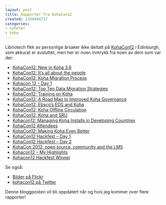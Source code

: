 ```yaml
---
layout: post
title: Rapporter fra KohaCon12
created: 1339494717
categories:
- nyheter
- koha
---
```

<p>Libriotech fikk av personlige årsaker ikke deltatt på <a href="http://koha-community.org/kohacon12/">KohaCon12</a> i Edinburgh, som akkurat er avsluttet, men her er noen inntrykk fra noen av dem som var der:</p>

<ul>
<li><a href="http://bywatersolutions.com/2012/06/05/kohacon12-new-in-koha-3-8/">KohaCon12: New in Koha 3.8</a></li>
<li><a href="http://bywatersolutions.com/2012/06/05/kohacon12-its-all-about-the-people/">KohaCon12: It’s all about the people</a></li>
<li><a href="http://bywatersolutions.com/2012/06/05/koha-migration-process/">KohaCon12: Koha Migration Process</a></li>
<li><a href="http://blog.bigballofwax.co.nz/2012/06/06/kohacon-12-day-1/">Kohacon 12 – Day 1</a></li>
<li><a href="http://bywatersolutions.com/2012/06/06/kohacon12-top-ten-data-migration-strategies/">KohaCon12: Top Ten Data Migration Strategies</a></li>
<li><a href="http://bywatersolutions.com/2012/06/06/kohacon12-training-on-koha/">KohaCon12: Training on Koha</a></li>
<li><a href="http://bywatersolutions.com/2012/06/06/kohacon12-a-road-map-to-improved-koha-governance/">KohaCon12: A Road Map to Improved Koha Governance</a></li>
<li><a href="http://bywatersolutions.com/2012/06/07/koahcon12-ebscos-eds-and-koha/">KohaCon12: Ebsco’s EDS and Koha</a></li>
<li><a href="http://bywatersolutions.com/2012/06/07/kohacon12-koha-offline-circulation/">KohaCon12: Koha Offline Circulation</a></li>
<li><a href="http://bywatersolutions.com/2012/06/07/kohacon12-koha-and-sru/">KohaCon12: Koha and SRU</a></li>
<li><a href="http://bywatersolutions.com/2012/06/07/kohacon12-managing-koha-installs-in-developing-countries/">Kohacon12: Managing Koha Installs in Developing Countries</a></li>
<li><a href="http://koha-community.org/kohacon12-attendees/">KohaCon12 Attendees</a></li>
<li><a href="http://bywatersolutions.com/2012/06/07/kohacon12-making-koha-even-better/">KohaCon12: Making Koha Even Better</a></li>
<li><a href="http://bywatersolutions.com/2012/06/09/kohacon12-hackfest-day-1/">KohaCon12 Hackfest – Day 1</a></li>
<li><a href="http://bywatersolutions.com/2012/06/10/kohacon12-hackfest-day-2/">KohaCon12 Hackfest – Day 2</a></li>
<li><a href="http://mmitblog.wordpress.com/2012/06/12/kohacon-2012/">KohaCon 2012: open source, community and the LMS</a></li>
<li><a href="http://blog.bigballofwax.co.nz/2012/06/13/kohacon12-my-highlights/">Kohacon12 – My Highlights</a></li>
<li><a href="http://bywatersolutions.com/2012/06/13/kohacon12-hackfest-winner/">Kohacon12 Hackfest Winner</a></li>
</ul>

<p>Se også:</p>

<ul>
<li><a href="http://www.flickr.com/photos/tags/kohacon12/">Bilder på Flickr</a></li>
<li><a href="https://twitter.com/#!/search/kohacon12">kohacon12 på Twitter</a></li>
</ul>

<p>Denne bloggposten vil bli oppdatert når og hvis jeg kommer over flere rapporter!</p>
